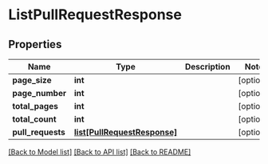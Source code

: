 # ListPullRequestResponse

## Properties
Name | Type | Description | Notes
------------ | ------------- | ------------- | -------------
**page_size** | **int** |  | [optional] 
**page_number** | **int** |  | [optional] 
**total_pages** | **int** |  | [optional] 
**total_count** | **int** |  | [optional] 
**pull_requests** | [**list[PullRequestResponse]**](PullRequestResponse.md) |  | [optional] 

[[Back to Model list]](../README.md#documentation-for-models) [[Back to API list]](../README.md#documentation-for-api-endpoints) [[Back to README]](../README.md)

